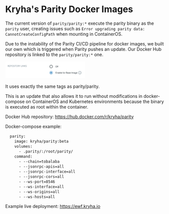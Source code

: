 # Kryha's Parity Docker Images

The current version of `parity/parity:*` execute the parity binary as the `parity` user, creating issues such as `Error upgrading parity data: CannotCreateConfigPath` when mounting in ContainerOS.

Due to the instability of the Parity CI/CD pipeline for docker images, we built our own which is triggered when Parity pushes an update. Our Docker Hub repository is linked to the `parity/parity:*` one.

<img src="Repo-link-proof.png" width="50%">

It uses exactly the same tags as parity/parity.

This is an update that also allows it to run without modifications in docker-compose on ContainerOS and Kubernetes environments because the binary is executed as root within the container.

Docker Hub repository: https://hub.docker.com/r/kryha/parity

Docker-compose example:
```
  parity:
    image: kryha/parity:beta
    volumes:
      - .parity/:/root/parity/
    command:
      - --chain=tobalaba
      - --jsonrpc-apis=all
      - --jsonrpc-interface=all
      - --jsonrpc-cors=all
      - --ws-port=8546
      - --ws-interface=all
      - --ws-origins=all
      - --ws-hosts=all
```

Example live deployment: https://ewf.kryha.io
